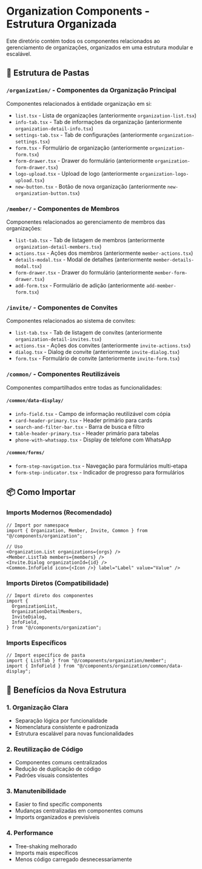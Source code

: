 # Organization Components - Estrutura Organizada

Este diretório contém todos os componentes relacionados ao gerenciamento de organizações, organizados em uma estrutura modular e escalável.

## 📁 Estrutura de Pastas

### `/organization/` - Componentes da Organização Principal

Componentes relacionados à entidade organização em si:

- `list.tsx` - Lista de organizações (anteriormente `organization-list.tsx`)
- `info-tab.tsx` - Tab de informações da organização (anteriormente `organization-detail-info.tsx`)
- `settings-tab.tsx` - Tab de configurações (anteriormente `organization-settings.tsx`)
- `form.tsx` - Formulário de organização (anteriormente `organization-form.tsx`)
- `form-drawer.tsx` - Drawer do formulário (anteriormente `organization-form-drawer.tsx`)
- `logo-upload.tsx` - Upload de logo (anteriormente `organization-logo-upload.tsx`)
- `new-button.tsx` - Botão de nova organização (anteriormente `new-organization-button.tsx`)

### `/member/` - Componentes de Membros

Componentes relacionados ao gerenciamento de membros das organizações:

- `list-tab.tsx` - Tab de listagem de membros (anteriormente `organization-detail-members.tsx`)
- `actions.tsx` - Ações dos membros (anteriormente `member-actions.tsx`)
- `details-modal.tsx` - Modal de detalhes (anteriormente `member-details-modal.tsx`)
- `form-drawer.tsx` - Drawer do formulário (anteriormente `member-form-drawer.tsx`)
- `add-form.tsx` - Formulário de adição (anteriormente `add-member-form.tsx`)

### `/invite/` - Componentes de Convites

Componentes relacionados ao sistema de convites:

- `list-tab.tsx` - Tab de listagem de convites (anteriormente `organization-detail-invites.tsx`)
- `actions.tsx` - Ações dos convites (anteriormente `invite-actions.tsx`)
- `dialog.tsx` - Dialog de convite (anteriormente `invite-dialog.tsx`)
- `form.tsx` - Formulário de convite (anteriormente `invite-form.tsx`)

### `/common/` - Componentes Reutilizáveis

Componentes compartilhados entre todas as funcionalidades:

#### `/common/data-display/`

- `info-field.tsx` - Campo de informação reutilizável com cópia
- `card-header-primary.tsx` - Header primário para cards
- `search-and-filter-bar.tsx` - Barra de busca e filtro
- `table-header-primary.tsx` - Header primário para tabelas
- `phone-with-whatsapp.tsx` - Display de telefone com WhatsApp

#### `/common/forms/`

- `form-step-navigation.tsx` - Navegação para formulários multi-etapa
- `form-step-indicator.tsx` - Indicador de progresso para formulários

## 📦 Como Importar

### Imports Modernos (Recomendado)

```tsx
// Import por namespace
import { Organization, Member, Invite, Common } from "@/components/organization";

// Uso
<Organization.List organizations={orgs} />
<Member.ListTab members={members} />
<Invite.Dialog organizationId={id} />
<Common.InfoField icon={<Icon />} label="Label" value="Value" />
```

### Imports Diretos (Compatibilidade)

```tsx
// Import direto dos componentes
import {
  OrganizationList,
  OrganizationDetailMembers,
  InviteDialog,
  InfoField,
} from "@/components/organization";
```

### Imports Específicos

```tsx
// Import específico de pasta
import { ListTab } from "@/components/organization/member";
import { InfoField } from "@/components/organization/common/data-display";
```

## 🎯 Benefícios da Nova Estrutura

### 1. **Organização Clara**

- Separação lógica por funcionalidade
- Nomenclatura consistente e padronizada
- Estrutura escalável para novas funcionalidades

### 2. **Reutilização de Código**

- Componentes comuns centralizados
- Redução de duplicação de código
- Padrões visuais consistentes

### 3. **Manutenibilidade**

- Easier to find specific components
- Mudanças centralizadas em componentes comuns
- Imports organizados e previsíveis

### 4. **Performance**

- Tree-shaking melhorado
- Imports mais específicos
- Menos código carregado desnecessariamente
